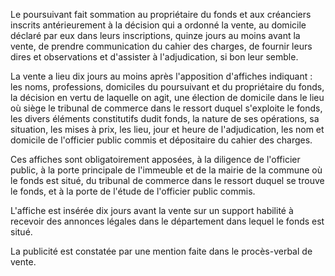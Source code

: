 Le poursuivant fait sommation au propriétaire du fonds et aux créanciers inscrits antérieurement à la décision qui a ordonné la vente, au domicile déclaré par eux dans leurs inscriptions, quinze jours au moins avant la vente, de prendre communication du cahier des charges, de fournir leurs dires et observations et d'assister à l'adjudication, si bon leur semble.

La vente a lieu dix jours au moins après l'apposition d'affiches indiquant : les noms, professions, domiciles du poursuivant et du propriétaire du fonds, la décision en vertu de laquelle on agit, une élection de domicile dans le lieu où siège le tribunal de commerce dans le ressort duquel s'exploite le fonds, les divers éléments constitutifs dudit fonds, la nature de ses opérations, sa situation, les mises à prix, les lieu, jour et heure de l'adjudication, les nom et domicile de l'officier public commis et dépositaire du cahier des charges.

Ces affiches sont obligatoirement apposées, à la diligence de l'officier public, à la porte principale de l'immeuble et de la mairie de la commune où le fonds est situé, du tribunal de commerce dans le ressort duquel se trouve le fonds, et à la porte de l'étude de l'officier public commis.

L'affiche est insérée dix jours avant la vente sur un support habilité à recevoir des annonces légales dans le département dans lequel le fonds est situé.

La publicité est constatée par une mention faite dans le procès-verbal de vente.
